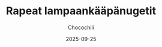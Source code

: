 ---
title: "Rapeat lampaankääpänugetit"
image: "https://vegaanibotti.lauravuo.me/2025/09/2025-09-25_small.png"
date: 2025-09-25
receipt_url: "https://chocochili.net/2023/09/rapeat-lampaankaapanugetit/"
author: "Chocochili"
---